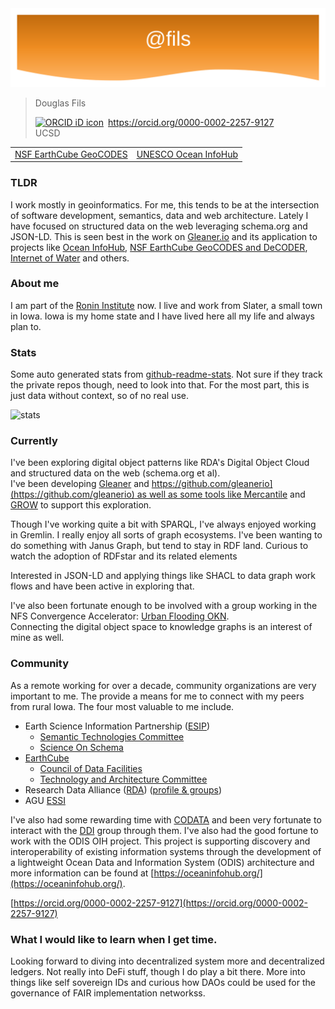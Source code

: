<img src="https://raw.githubusercontent.com/fils/fils/master/images/banner.svg" alt="Banner image">

> Douglas Fils
> <div itemscope itemtype="https://schema.org/Person"><a itemprop="sameAs" content="https://orcid.org/0000-0002-2257-9127" href="https://orcid.org/0000-0002-2257-9127" target="orcid.widget" rel="me noopener noreferrer" style="vertical-align:top;"><img src="https://orcid.org/sites/default/files/images/orcid_16x16.png" style="width:1em;margin-right:.5em;" alt="ORCID iD icon">https://orcid.org/0000-0002-2257-9127</a></div>
> UCSD

<table>
<tr>
<td>
<a href="https://geocodes.earthcube.org/">NSF EarthCube GeoCODES</a>
</td>
<td>
<a href="https://oceaninfohub.org/">UNESCO Ocean InfoHub</a>
</td>
</tr>
</table>

### TLDR

I work mostly in geoinformatics.  For me, this tends to be at the intersection of
software development, semantics, data and web architecture.  Lately I have focused on structured data on the web leveraging schema.org and JSON-LD.  This is seen best in the work on [Gleaner.io](https://gleaner.io) and its application to 
projects like [Ocean InfoHub](https://oceaninfohub.org), [NSF EarthCube GeoCODES and DeCODER](https://geocodes.earthcube.org/), [Internet of Water](https://internetofwater.org/geoconnex/) and others.

### About me

I am part of the [Ronin Institute](https://ronininstitute.org/about/) now.
I live and work from Slater, a small town in Iowa.   Iowa is my
home state and I have lived here all my life and always plan to.

### Stats

Some auto generated stats from [github-readme-stats](https://github.com/anuraghazra/github-readme-stats).  Not sure if they 
track the private repos though, need to look into that.
For the most part, this is just data without context, so of no real use.

![stats](https://github-readme-stats.vercel.app/api?username=fils&show_icons=true&theme=buefy&hide_rank=true)


### Currently

I've been exploring digital object patterns like 
RDA's Digital Object Cloud and structured data on the web (schema.org et al).   
I've been developing [Gleaner](https://gleaner.io/) and
[https://github.com/gleanerio](https://github.com/gleanerio) as well as some
tools like Mercantile](https://github.com/earthcubearchitecture-project418/mercantile)
and [GROW](https://github.com/fils/goobjectweb) to support this exploration.  

Though I've working quite a bit with SPARQL, I've always enjoyed working in Gremlin.
I really enjoy all sorts of graph ecosystems.  I've been wanting to do something with
Janus Graph, but tend to stay in RDF land.  Curious to watch the adoption of RDFstar and
its related elements

Interested in JSON-LD and applying things like SHACL to data graph work
flows and have been active in exploring that.

I've also been fortunate enough to be involved with a group working in 
the NFS Convergence Accelerator:
[Urban Flooding OKN](https://www.nsf.gov/od/oia/convergence-accelerator/Award%20Listings/track-a.jsp).  
Connecting the digital object space to knowledge graphs is an interest of mine as well.  

### Community

As a remote working for over a decade, community organizations are
very important to me. The provide a means for me to connect with my peers from 
rural Iowa.  The four most valuable to me include.

* Earth Science Information Partnership ([ESIP](https://www.esipfed.org/))
    * [Semantic Technologies Committee](http://wiki.esipfed.org/index.php/Semantic_Technologies)
    * [Science On Schema](https://github.com/ESIPFed/science-on-schema.org)
* [EarthCube](https://www.earthcube.org/)
    * [Council of Data Facilities](https://www.earthcube.org/group/council-data-facilities)
    * [Technology and Architecture Committee](https://www.earthcube.org/group/technology-architecture-committee)
* Research Data Alliance ([RDA](https://www.rd-alliance.org/)) ([profile & groups](https://www.rd-alliance.org/users/fils))
* AGU [ESSI](https://connect.agu.org/essi/home)

I've also had some rewarding time with [CODATA](https://codata.org/) and been very fortunate to interact with the 
[DDI](https://ddialliance.org/) group through them.  I've also had the good fortune to work with the ODIS OIH 
project.  This project is  supporting discovery and interoperability of existing information systems through the 
development of a lightweight Ocean Data and Information System (ODIS) architecture and more information 
can be found at [https://oceaninfohub.org/](https://oceaninfohub.org/).

[https://orcid.org/0000-0002-2257-9127](https://orcid.org/0000-0002-2257-9127)

### What I would like to learn when I get time.

Looking forward to diving into decentralized system more and decentralized ledgers.
Not really  into DeFi stuff, though I do play a bit there.  More into things like
self sovereign IDs and curious how DAOs could be used for the governance of
FAIR implementation networkss.

